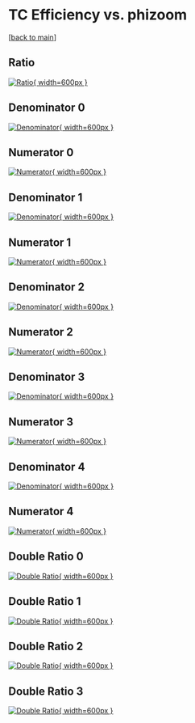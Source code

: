 # TC Efficiency vs. phizoom

[[back to main](./)]



## Ratio

[![Ratio](../mtv/var/TC_base_0_0_eff_phizoom.png){ width=600px }](../mtv/var/TC_base_0_0_eff_phizoom.pdf)

## Denominator 0

[![Denominator](../mtv/den/TC_base_0_0_eff_phizoom_den0.png){ width=600px }](../mtv/den/TC_base_0_0_eff_phizoom_den0.pdf)

## Numerator 0

[![Numerator](../mtv/num/TC_base_0_0_eff_phizoom_num0.png){ width=600px }](../mtv/num/TC_base_0_0_eff_phizoom_num0.pdf)

## Denominator 1

[![Denominator](../mtv/den/TC_base_0_0_eff_phizoom_den1.png){ width=600px }](../mtv/den/TC_base_0_0_eff_phizoom_den1.pdf)

## Numerator 1

[![Numerator](../mtv/num/TC_base_0_0_eff_phizoom_num1.png){ width=600px }](../mtv/num/TC_base_0_0_eff_phizoom_num1.pdf)

## Denominator 2

[![Denominator](../mtv/den/TC_base_0_0_eff_phizoom_den2.png){ width=600px }](../mtv/den/TC_base_0_0_eff_phizoom_den2.pdf)

## Numerator 2

[![Numerator](../mtv/num/TC_base_0_0_eff_phizoom_num2.png){ width=600px }](../mtv/num/TC_base_0_0_eff_phizoom_num2.pdf)

## Denominator 3

[![Denominator](../mtv/den/TC_base_0_0_eff_phizoom_den3.png){ width=600px }](../mtv/den/TC_base_0_0_eff_phizoom_den3.pdf)

## Numerator 3

[![Numerator](../mtv/num/TC_base_0_0_eff_phizoom_num3.png){ width=600px }](../mtv/num/TC_base_0_0_eff_phizoom_num3.pdf)

## Denominator 4

[![Denominator](../mtv/den/TC_base_0_0_eff_phizoom_den4.png){ width=600px }](../mtv/den/TC_base_0_0_eff_phizoom_den4.pdf)

## Numerator 4

[![Numerator](../mtv/num/TC_base_0_0_eff_phizoom_num4.png){ width=600px }](../mtv/num/TC_base_0_0_eff_phizoom_num4.pdf)

## Double Ratio 0

[![Double Ratio](../mtv/ratio/TC_base_0_0_eff_phizoom_ratio0.png){ width=600px }](../mtv/ratio/TC_base_0_0_eff_phizoom_ratio0.pdf)

## Double Ratio 1

[![Double Ratio](../mtv/ratio/TC_base_0_0_eff_phizoom_ratio1.png){ width=600px }](../mtv/ratio/TC_base_0_0_eff_phizoom_ratio1.pdf)

## Double Ratio 2

[![Double Ratio](../mtv/ratio/TC_base_0_0_eff_phizoom_ratio2.png){ width=600px }](../mtv/ratio/TC_base_0_0_eff_phizoom_ratio2.pdf)

## Double Ratio 3

[![Double Ratio](../mtv/ratio/TC_base_0_0_eff_phizoom_ratio3.png){ width=600px }](../mtv/ratio/TC_base_0_0_eff_phizoom_ratio3.pdf)

